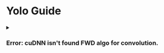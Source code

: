 # Yolo Guide

<details>
  <summary><h3>Error: cuDNN isn't found FWD algo for convolution.</h3></summary>
  
<b>환경</b> : Windows 11, Visual studio 2019, Yolov4, NVIDA GeForce RTX 3070
<br>
<b>증상</b> : RTSP + Yolov4 동작 중 특정 갯수 채널 이상이 되면 오류 발
<br>
<b>원인</b> : Input Data가 GPU Memory의 사이즈보다 커서 발생
<br>
<b>해결 방안</b> : GPU 교체 또는 Parameter 수정
<br>
<b>참고 링크 : </b> [링크](https://gororoman.tistory.com/entry/Error-cuDNN-isnt-found-FWD-algo-for-convolution-%ED%95%B4%EA%B2%B0-%EB%B0%A9%EB%B2%95)

</details>

<br>
